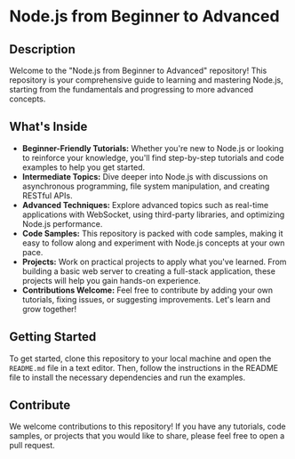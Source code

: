 # Node.js from Beginner to Advanced

## Description

Welcome to the "Node.js from Beginner to Advanced" repository! This repository is your comprehensive guide to learning and mastering Node.js, starting from the fundamentals and progressing to more advanced concepts.

## What's Inside

* **Beginner-Friendly Tutorials:** Whether you're new to Node.js or looking to reinforce your knowledge, you'll find step-by-step tutorials and code examples to help you get started.
* **Intermediate Topics:** Dive deeper into Node.js with discussions on asynchronous programming, file system manipulation, and creating RESTful APIs.
* **Advanced Techniques:** Explore advanced topics such as real-time applications with WebSocket, using third-party libraries, and optimizing Node.js performance.
* **Code Samples:** This repository is packed with code samples, making it easy to follow along and experiment with Node.js concepts at your own pace.
* **Projects:** Work on practical projects to apply what you've learned. From building a basic web server to creating a full-stack application, these projects will help you gain hands-on experience.
* **Contributions Welcome:** Feel free to contribute by adding your own tutorials, fixing issues, or suggesting improvements. Let's learn and grow together!

## Getting Started

To get started, clone this repository to your local machine and open the `README.md` file in a text editor. Then, follow the instructions in the README file to install the necessary dependencies and run the examples.

## Contribute

We welcome contributions to this repository! If you have any tutorials, code samples, or projects that you would like to share, please feel free to open a pull request.


